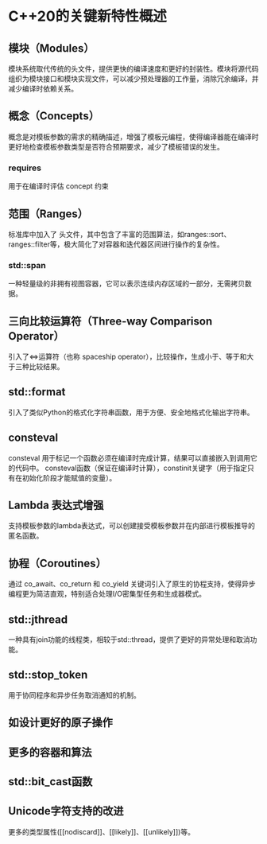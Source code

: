 # C++20的关键新特性概述  

## 模块（Modules）

模块系统取代传统的头文件，提供更快的编译速度和更好的封装性。模块将源代码组织为模块接口和模块实现文件，可以减少预处理器的工作量，消除冗余编译，并减少编译时依赖关系。

## 概念（Concepts）

概念是对模板参数的需求的精确描述，增强了模板元编程，使得编译器能在编译时更好地检查模板参数类型是否符合预期要求，减少了模板错误的发生。

### requires

用于在编译时评估 concept 约束

## 范围（Ranges）

标准库中加入了 <ranges> 头文件，其中包含了丰富的范围算法，如ranges::sort、ranges::filter等，极大简化了对容器和迭代器区间进行操作的复杂性。

### std::span
一种轻量级的非拥有视图容器，它可以表示连续内存区域的一部分，无需拷贝数据。

## 三向比较运算符（Three-way Comparison Operator）

引入了<=>运算符（也称 spaceship operator），比较操作，生成小于、等于和大于三种比较结果。

## std::format

引入了类似Python的格式化字符串函数，用于方便、安全地格式化输出字符串。

## consteval

consteval 用于标记一个函数必须在编译时完成计算，结果可以直接嵌入到调用它的代码中。 consteval函数（保证在编译时计算），constinit关键字（用于指定只有在初始化阶段才能赋值的变量）。

## Lambda 表达式增强

支持模板参数的lambda表达式，可以创建接受模板参数并在内部进行模板推导的匿名函数。

## 协程（Coroutines）

通过 co_await、co_return 和 co_yield 关键词引入了原生的协程支持，使得异步编程更为简洁直观，特别适合处理I/O密集型任务和生成器模式。

## std::jthread

一种具有join功能的线程类，相较于std::thread，提供了更好的异常处理和取消功能。


## std::stop_token

用于协同程序和异步任务取消通知的机制。

## 如设计更好的原子操作

## 更多的容器和算法

## std::bit_cast函数

## Unicode字符支持的改进

更多的类型属性([[nodiscard]]、[[likely]]、[[unlikely]])等。




